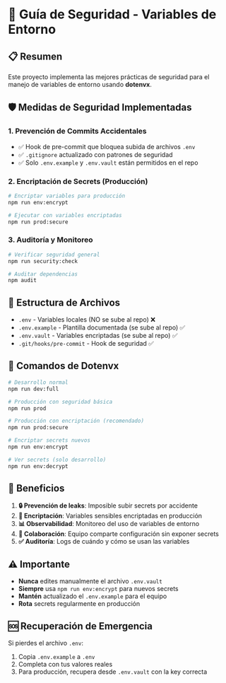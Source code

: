 # 🔐 Guía de Seguridad - Variables de Entorno

## 📋 Resumen

Este proyecto implementa las mejores prácticas de seguridad para el manejo de variables de entorno usando **dotenvx**.

## 🛡️ Medidas de Seguridad Implementadas

### 1. **Prevención de Commits Accidentales**
- ✅ Hook de pre-commit que bloquea subida de archivos `.env`
- ✅ `.gitignore` actualizado con patrones de seguridad
- ✅ Solo `.env.example` y `.env.vault` están permitidos en el repo

### 2. **Encriptación de Secrets (Producción)**
```bash
# Encriptar variables para producción
npm run env:encrypt

# Ejecutar con variables encriptadas
npm run prod:secure
```

### 3. **Auditoría y Monitoreo**
```bash
# Verificar seguridad general
npm run security:check

# Auditar dependencias
npm audit
```

## 📁 Estructura de Archivos

- `.env` - Variables locales (NO se sube al repo) ❌
- `.env.example` - Plantilla documentada (se sube al repo) ✅
- `.env.vault` - Variables encriptadas (se sube al repo) ✅
- `.git/hooks/pre-commit` - Hook de seguridad ✅

## 🚀 Comandos de Dotenvx

```bash
# Desarrollo normal
npm run dev:full

# Producción con seguridad básica
npm run prod

# Producción con encriptación (recomendado)
npm run prod:secure

# Encriptar secrets nuevos
npm run env:encrypt

# Ver secrets (solo desarrollo)
npm run env:decrypt
```

## 🎯 Beneficios

1. **🔒 Prevención de leaks**: Imposible subir secrets por accidente
2. **🔐 Encriptación**: Variables sensibles encriptadas en producción
3. **📊 Observabilidad**: Monitoreo del uso de variables de entorno
4. **👥 Colaboración**: Equipo comparte configuración sin exponer secrets
5. **✅ Auditoría**: Logs de cuándo y cómo se usan las variables

## ⚠️ Importante

- **Nunca** edites manualmente el archivo `.env.vault`
- **Siempre** usa `npm run env:encrypt` para nuevos secrets
- **Mantén** actualizado el `.env.example` para el equipo
- **Rota** secrets regularmente en producción

## 🆘 Recuperación de Emergencia

Si pierdes el archivo `.env`:
1. Copia `.env.example` a `.env`
2. Completa con tus valores reales
3. Para producción, recupera desde `.env.vault` con la key correcta